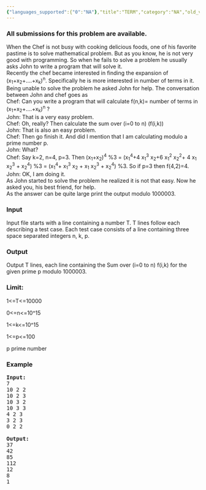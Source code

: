 ```yaml
---
{"languages_supported":{"0":"NA"},"title":"TERM","category":"NA","old_version":true,"problem_code":"TERM","tags":{"0":"NA"},"layout":"problem"}
---
```


<h3> All submissions for this problem are available. </h3><p>When the Chef is not busy with cooking delicious foods, one of his favorite pastime is to solve mathematical problem. But as you know, he is not very good with programming. So when he fails to solve a problem he usually asks John to write a program that will solve it.
<br />
Recently the chef became interested in finding the expansion of (x<sub>1</sub>+x<sub>2</sub>+....+x<sub>k</sub>)<sup>n</sup>. Specifically he is more interested in number of terms in it. Being unable to solve the problem he asked John for help. The conversation between John and chef goes as
<br />
Chef: Can you write a program that will calculate f(n,k)= number of terms in (x<sub>1</sub>+x<sub>2</sub>+....+x<sub>k</sub>)<sup>n</sup> ?
<br />John: That is a very easy problem.
<br />Chef: Oh, really? Then calculate the sum over (i=0 to n) (f(i,k))
<br />John: That is also an easy problem.
<br />Chef: Then go finish it. And did I mention that I am calculating modulo a prime number p.
<br />John: What?
<br />Chef: Say k=2, n=4, p=3. Then (x<sub>1</sub>+x<sub>2</sub>)<sup>4</sup> %3 = (x<sub>1</sub><sup>4</sup>+4 x<sub>1</sub><sup>3</sup> x<sub>2</sub>+6 x<sub>1</sub><sup>2</sup> x<sub>2</sub><sup>2</sup>+ 4 x<sub>1</sub> x<sub>2</sub><sup>3</sup> + x<sub>2</sub><sup>4</sup>) %3 = (x<sub>1</sub><sup>4</sup>+ x<sub>1</sub><sup>3</sup> x<sub>2</sub> + x<sub>1</sub> x<sub>2</sub><sup>3</sup> + x<sub>2</sub><sup>4</sup>) %3. So if p=3 then f(4,2)=4.
<br />John: OK, I am doing it.
<br />
As John started to solve the problem he realized it is not that easy. Now he asked you, his best friend, for help.
<br />
As the answer can be quite large print the output modulo 1000003.

<h3>Input</h3>
</p><p>Input file starts with a line containing a number T. T lines follow each describing a test case. Each test case consists of a line containing three space separated integers n, k, p.


<h3>Output</h3>
</p><p>Output T lines, each line containing the Sum over (i=0 to n) f(i,k) for the given prime p modulo 1000003.

<h3>Limit:</h3>
</p><p>1&lt;=T&lt;=10000
</p><p>0&lt;=n&lt;=10^15
</p><p>1&lt;=k&lt;=10^15
</p><p>1&lt;=p&lt;=100
</p><p>p prime number


<h3>Example</h3>

<pre>
<b>Input:</b>
7
10 2 2
10 2 3
10 3 2
10 3 3
4 2 3
3 2 3
0 2 2

<b>Output:</b>
37
42
85
112
12
8
1

</pre></p>    